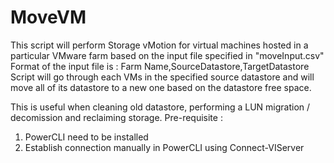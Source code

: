 # MoveVM
This script will perform Storage vMotion for virtual machines hosted in a particular VMware farm  based on the input file specified in "moveInput.csv"
Format of the input file is :    Farm Name,SourceDatastore,TargetDatastore
Script will go through each VMs in the specified source datastore and will move all of its datastore
to a new one based on the datastore free space.

This is useful when cleaning old datastore, performing a LUN migration / decomission and reclaiming storage.
   Pre-requisite : 
   1. PowerCLI need to be installed
   2. Establish connection manually in PowerCLI using Connect-VIServer
